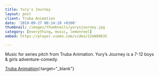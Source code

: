```yaml
---
title: Yury's Journey
layout: post
client: Truba Animation
date: '2019-09-27 00:14:10 +0100'
thumbnail: /images/thumbnails/yurysjourney.jpg
category: [everything, music, lemonreel]
embed: https://player.vimeo.com/video/224889635

---
```


Music for series pitch from Truba Animation. Yury’s Journey is a 7-12 boys & girls adventure-comedy.


[Truba Animation](http://trubaanimation.com/portfolio-item/yurys-journey-animation/){:target="_blank"} 